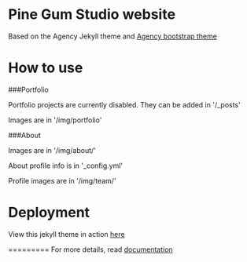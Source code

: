 Pine Gum Studio website
=======================

Based on the Agency Jekyll theme and [Agency bootstrap theme ](https://startbootstrap.com/template-overviews/agency/)

# How to use

###Portfolio 

Portfolio projects are currently disabled.  They can be added in '/_posts'

Images are in '/img/portfolio'

###About

Images are in '/img/about/'

About profile info is in '_config.yml'

Profile images are in '/img/team/'


# Deployment

View this jekyll theme in action [here](https://pinegumstudio.github.io)

=========
For more details, read [documentation](http://jekyllrb.com/)
